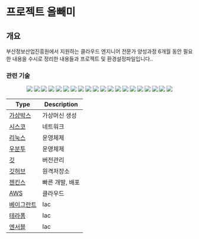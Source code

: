 # 프로젝트 올빼미

## 개요

부산정보산업진흥원에서 지원하는 클라우드 엔지니어 전문가 양성과정 6개월 동안 필요한 내용을 수시로 정리한 내용들과 프로젝트 및 환경설정파일입니다..

### 관련 기술

<div align="center">
    <img src="https://img.shields.io/badge/Virtualbox-183A61?style=flat&logo=virtualbox&logoColor=white" />
	<img src="https://img.shields.io/badge/Cisco-1BA0D7?style=flat&logo=Cisco&logoColor=white" />
    <img src="https://img.shields.io/badge/Linux-FCC624?style=flat&logo=Linux&logoColor=white" />
    <img src="https://img.shields.io/badge/Ubuntu-E95420?style=flat&logo=ubuntu&logoColor=white" />
    <img src="https://img.shields.io/badge/Git-F05032?style=flat&logo=git&logoColor=white" />
    <img src="https://img.shields.io/badge/Github-181717?style=flat&logo=github&logoColor=white" />
    <img src="https://img.shields.io/badge/Nginx-009639?style=flat&logo=nginx&logoColor=white" />
    <img src="https://img.shields.io/badge/Nodejs-76D04B?style=flat&logo=nodedotjs&logoColor=white" />
    <img src="https://img.shields.io/badge/Mysql-4479A1?style=flat&logo=mysql&logoColor=white" />
    <img src="https://img.shields.io/badge/Mongodb-47A248?style=flat&logo=mongodb&logoColor=white" />
    <img src="https://img.shields.io/badge/Apache-D22128?style=flat&logo=apache&logoColor=white" />
    <img src="https://img.shields.io/badge/ApacheTomcat-F8DC75?style=flat&logo=apachetomcat&logoColor=white" />
    <img src="https://img.shields.io/badge/Python-3776AB?style=flat&logo=python&logoColor=white" />
    <img src="https://img.shields.io/badge/Docker-B8DBE4?style=flat&logo=docker&logoColor=white" />
    <img src="https://img.shields.io/badge/Kubernetes-326CE5?style=flat&logo=kubernetes&logoColor=white" />
    <img src="https://img.shields.io/badge/Jenkins-B41717?style=flat&logo=jenkins&logoColor=white" />
	<img src="https://img.shields.io/badge/Amazon AWS-232F3E?style=flat&logo=Amazon AWS&logoColor=white" />
    <img src="https://img.shields.io/badge/Vagrant-F74843?style=flat&logo=Vagrant&logoColor=white" />
    <img src="https://img.shields.io/badge/Terraform-7B42BC?style=flat&logo=Terraform&logoColor=white" />
    <img src="https://img.shields.io/badge/Ansible-EE0000?style=flat&logo=Ansible&logoColor=white" />
    
    
</div>




| Type | Description |
|------------|------------|
| [가상박스](tweetypie/server/README.md) | 가상머신 생성 |
| [시스코](twml/README.md) | 네트워크 |
| [리눅스](twml/README.md) | 운영체제 |
| [우분투](twml/README.md) | 운영체제 |
| [깃](twml/README.md) | 버전관리 |
| [깃허브](twml/README.md) | 원격저장소 |
| [젠킨스](twml/README.md) | 빠른 개발, 배포 |
| [AWS](twml/README.md) | 클라우드 |
| [베이그란트](twml/README.md) | Iac |
| [테라폼](twml/README.md) | Iac |
| [엔서블](twml/README.md) | Iac |

